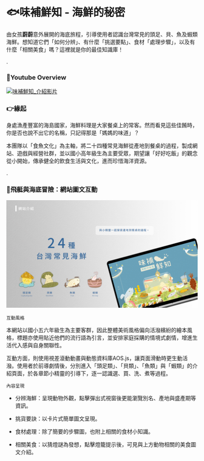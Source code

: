 # 🐟味補鮮知 - 海鮮的秘密 

由女孩**蔚蔚**意外展開的海底旅程，引導使用者認識台灣常見的頭足、貝、魚及蝦類海鮮。想知道它們「如何分辨」、有什麼「挑選要點」、食材「處理步驟」，以及有什麼「相關美食」嗎？這裡就是你的最佳知識庫！

.


### 👀Youtube Overview

[![味補鮮知_介紹影片](https://img.youtube.com/vi/YecnFGFttpQ/0.jpg)](https://www.youtube.com/watch?v=YecnFGFttpQ)


### 👉緣起

身處漁產豐富的海島國家，海鮮料理是大家餐桌上的常客。然而看見這些佳餚時，你是否也說不出它的名稱，只記得那是「媽媽的味道」？

本團隊以「食魚文化」為主軸，將二十四種常見海鮮從產地到餐桌的過程，製成網站、遊戲與經營社群，並以國小高年級生為主要受眾，期望讓「好好吃飯」的觀念從小開始，傳承健全的飲食生活與文化，進而珍惜海洋資源。

.



### 🚢飛艇與海底冒險：網站圖文互動

![味補鮮知_網站介紹](./img/read_me/Cfood_01.jpg)


`互動風格`

本網站以國小五六年級生為主要客群，因此整體美術風格偏向活潑繽紛的繪本風格，標題亦使用貼近他們的流行語為引言，並安排家庭採購的情境式劇情，增進生活代入感與自身關聯性。

互動方面，則使用視差滾動動畫與動態資料庫AOS.js，讓頁面滑動時更生動活潑。使用者於前導劇情後，分別進入「頭足類」、「貝類」、「魚類」與「蝦類」的介紹頁面，於各章節小精靈的引導下，逐一認識選、買、洗、煮等過程。


`內容呈現`

+ 分辨海鮮：呈現動物外觀，點擊彈出式視窗後更能瀏覽別名、產地與盛產期等資訊。
 
+ 挑貨要訣：以卡片式簡單圖文呈現。

+ 食材處理：除了簡要的步驟圖，也附上相關的食材小知識。

+ 相關美食：以猜燈謎為發想，點擊燈籠提示後，可見與上方動物相關的美食圖文介紹。

